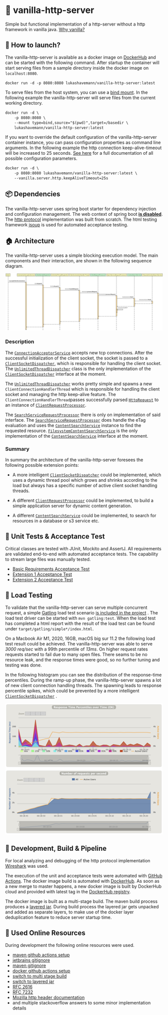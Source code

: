 # :icecream: vanilla-http-server

Simple but functional implementation of a http-server without a http framework in vanilla
java. [Why vanilla?](https://thisinterestsme.com/vanilla-javascript/)

## :whale2: How to launch?

The vanilla-http-server is available as a docker image
on [DockerHub](https://hub.docker.com/repository/docker/lukashavemann/vanilla-http-server) and can be started with the
following command. After startup the container will start serving files from a sample directory inside the docker image
on `localhost:8080`.

```
docker run -d -p 8080:8080 lukashavemann/vanilla-http-server:latest
```

To serve files from the host system, you can use a [bind mount](https://docs.docker.com/storage/bind-mounts/). In the
following example the vanilla-http-server will serve files from the current working directory.

```
docker run -d \
    -p 8080:8080 \
    --mount type=bind,source="$(pwd)",target=/basedir \
    lukashavemann/vanilla-http-server:latest
```

If you want to override the default configuration of the vanilla-http-server container instance, you can pass
configuration properties as command line arguments. In the following example the http connection keep-alive-timeout will
be increased to 25 seconds. [See here](/src/main/resources/default-application.yml) for a full documentation of all
possible configuration parameters.

````
docker run -d \
    -p 8080:8080 lukashavemann/vanilla-http-server:latest \
    --vanilla.server.http.keepAliveTimeout=25s
````

## :package: Dependencies

The vanilla-http-server uses spring boot starter for dependency injection and configuration management. The web context
of spring boot **[is disabled](src/main/java/de/havemann/lukas/vanillahttp/VanillaHttpServer.java)**.
The [http protocol](src/main/java/de/havemann/lukas/vanillahttp/protocol)
implementation was built from scratch. The html testing framework [jsoup](https://jsoup.org) is used for automated
acceptance testing.

## :house: Architecture

The vanilla-http-server uses a simple blocking execution model. The main components and their interaction, are shown in
the following sequence diagram.

![Architecture overview](doc/main-components.png)

### Description

The [`ConnectionAcceptorService`](src/main/java/de/havemann/lukas/vanillahttp/server/ConnectionAcceptorService.java)
accepts new tcp connections. After the successful initialization of the client socket, the socket is passed to
a [`ClientSocketDispatcher`](src/main/java/de/havemann/lukas/vanillahttp/dispatcher/ClientSocketDispatcher.java), which
is responsible for handling the client socket. The
[`UnlimitedThreadDispatcher`](src/main/java/de/havemann/lukas/vanillahttp/dispatcher/UnlimitedThreadDispatcher.java)
class is the only implementation of
the [`ClientSocketDispatcher`](src/main/java/de/havemann/lukas/vanillahttp/dispatcher/ClientSocketDispatcher.java)
interface at the moment.

The [`UnlimitedThreadDispatcher`](src/main/java/de/havemann/lukas/vanillahttp/dispatcher/UnlimitedThreadDispatcher.java)
works pretty simple and spawns a new `ClientConnectionHandlerThread` which is responsible for handling the client socket
and managing the http keep-alive feature. The `ClientConnectionHandlerThread`passes successfully
parsed [`HttpRequest`](src/main/java/de/havemann/lukas/vanillahttp/protocol/request/HttpRequest.java) to an instance
of [`ClientRequestProcessor`](src/main/java/de/havemann/lukas/vanillahttp/dispatcher/ClientRequestProcessor.java).

The [`SearchServiceRequestProcessor`](src/main/java/de/havemann/lukas/vanillahttp/search/SearchServiceRequestProcessor.java)
there is only on implementation of said interface.
The [`SearchServiceRequestProcessor`](src/main/java/de/havemann/lukas/vanillahttp/search/SearchServiceRequestProcessor.java)
does handle the eTag evaluation and uses
the [`ContentSearchService`](src/main/java/de/havemann/lukas/vanillahttp/search/ContentSearchService.java) instance to
find the requested
resource. [`FilesystemContentSearchService`](src/main/java/de/havemann/lukas/vanillahttp/search/FilesystemContentSearchService.java)
is the only implementation of
the [`ContentSearchService`](src/main/java/de/havemann/lukas/vanillahttp/search/ContentSearchService.java) interface at
the moment.

### Summary

In summary the architecture of the vanilla-http-server foresees the following possible extension points:

- A more
  intelligent [`ClientSocketDispatcher`](src/main/java/de/havemann/lukas/vanillahttp/dispatcher/ClientSocketDispatcher.java)
  could be implemented, which uses a dynamic thread pool which grows and shrinks according to the load but always has a
  specific number of active client socket handling threads.
- A
  different [`ClientRequestProcessor`](src/main/java/de/havemann/lukas/vanillahttp/dispatcher/ClientRequestProcessor.java)
  could be implemented, to build a simple application server for dynamic content generation.

- A different  [`ContentSearchService`](src/main/java/de/havemann/lukas/vanillahttp/search/ContentSearchService.java)
  could be implemented, to search for resources in a database or s3 service etc.

## :test_tube: Unit Tests & Acceptance Test

Critical classes are tested with JUnit, Mockito and AssertJ. All requirements are validated end-to-end with automated
acceptance tests. The capability to stream large files was manually tested.

* [Basic Requirements Acceptance Test](src/test/java/de/havemann/lukas/vanillahttp/acceptancetest/BasicRequirementsAcceptanceTest.java)
* [Extension 1 Acceptance Test](src/test/java/de/havemann/lukas/vanillahttp/acceptancetest/Extension1AcceptanceTest.java)
* [Extension 2 Acceptance Test](src/test/java/de/havemann/lukas/vanillahttp/acceptancetest/Extension2AcceptanceTest.java)

## :gun: Load Testing

To validate that the vanilla-http-server can serve multiple concurrent request, a simple [Gatling](https://gatling.io/)
load test
scenario [is included in the project](src/test/scala/de/havemann/lukas/vanillahttp/SimpleVanillaRequestSimulation.scala)
. The load test driver can be started with ```mvn gatling:test```. When the load test has completed a html report with
the result of the load test can be found under ```target/gatling/simple*/index.html```.

On a Macbook Air M1, 2020, 16GB, macOS big sur 11.2 the following load test result could be achieved. The
vanilla-http-server was able to serve _3000 req/sec_ with a 99th percentile of _13ms_. On higher request rates requests
started to fail due to many open files. There seams to be no resource leak, and the response times were good, so no
further tuning and testing was done.

In the following histogram you can see the distribution of the response-time percentiles. During the ramp-up phase, the
vanilla-http-server spawns a lot of new client connection handling threads. The spawning leads to response percentile
spikes, which could be prevented by a more
intelligent  [`ClientSocketDispatcher`](src/main/java/de/havemann/lukas/vanillahttp/dispatcher/ClientSocketDispatcher.java)
.

![Distribution of response times](doc/histograms.png)

## :hammer: Development, Build & Pipeline

For local analyzing and debugging of the http protocol implementation [Wireshark](https://www.wireshark.org/) was used.

The execution of the unit and acceptance tests were automated
with [GitHub Actions](https://github.com/LukasHavemann/vanilla-http-server/actions). The docker image build is automated
with [DockerHub](https://hub.docker.com/repository/docker/lukashavemann/vanilla-http-server). As soon as a new merge to
master happens, a new docker image is built by DockerHub cloud and provided with latest tag in
the [DockerHub registry](https://hub.docker.com/repository/docker/lukashavemann/vanilla-http-server).

The docker image is built as a multi-stage build. The maven build process produces
a [layered jar](https://docs.spring.io/spring-boot/docs/current/maven-plugin/reference/htmlsingle/#repackage-layers).
During build process the layered jar gets unpacked and added as separate layers, to make use of the docker layer
deduplication feature to reduce server startup time.

## :book: Used Online Resources

During development the following online resources were used.

- [maven github actions setup](https://docs.github.com/en/actions/guides/building-and-testing-java-with-maven)
- [jetbrains gitignore](https://github.com/github/gitignore/blob/master/Global/JetBrains.gitignore)
- [maven gitignore](https://github.com/github/gitignore/blob/master/Maven.gitignore)
- [docker github actions setup](https://github.com/marketplace/actions/build-and-push-docker-images)
- [switch to multi stage build](https://stackoverflow.com/questions/61388905/github-action-to-maven-build-followed-by-docker-build-push)
- [switch to layered jar](https://spring.io/blog/2020/01/27/creating-docker-images-with-spring-boot-2-3-0-m1)
- [RFC 2616](https://tools.ietf.org/html/rfc2616)
- [RFC 7232](https://tools.ietf.org/html/rfc7232)
- [Mozilla http header documentation](https://developer.mozilla.org/en-US/docs/Web/HTTP/Headers)
- and multiple stackoverflow answers to some minor implementation details
